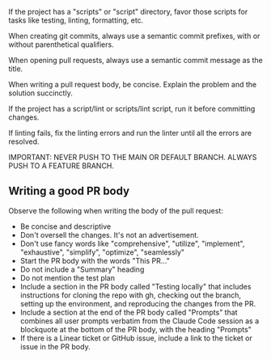 If the project has a "scripts" or "script" directory, favor those scripts for tasks like testing, linting, formatting, etc.

When creating git commits, always use a semantic commit prefixes, with or without parenthetical qualifiers.

When opening pull requests, always use a semantic commit message as the title.

When writing a pull request body, be concise. Explain the problem and the solution succinctly.

If the project has a script/lint or scripts/lint script, run it before committing changes.

If linting fails, fix the linting errors and run the linter until all the errors are resolved.

IMPORTANT: NEVER PUSH TO THE MAIN OR DEFAULT BRANCH. ALWAYS PUSH TO A FEATURE BRANCH.

## Writing a good PR body

Observe the following when writing the body of the pull request:

- Be concise and descriptive
- Don't oversell the changes. It's not an advertisement.
- Don't use fancy words like "comprehensive", "utilize", "implement", "exhaustive", "simplify", "optimize", "seamlessly"
- Start the PR body with the words "This PR..."
- Do not include a "Summary" heading
- Do not mention the test plan
- Include a section in the PR body called "Testing locally" that includes instructions for cloning the repo with gh, checking out the branch, setting up the environment, and reproducing the changes from the PR.
- Include a section at the end of the PR body called "Prompts" that combines all user prompts verbatim from the Claude Code session as a blockquote at the bottom of the PR body, with the heading "Prompts"
- If there is a Linear ticket or GitHub issue, include a link to the ticket or issue in the PR body.